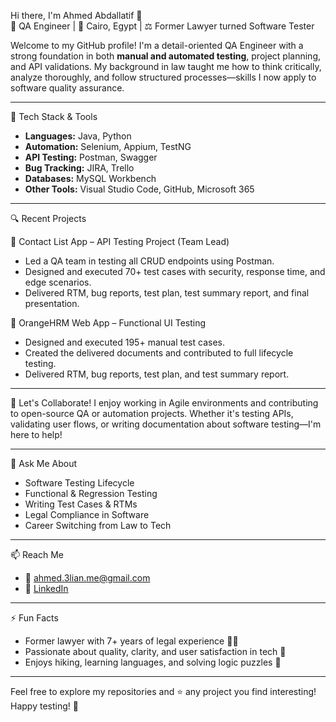 Hi there, I'm Ahmed Abdallatif 👋  
🎯 QA Engineer | 📍 Cairo, Egypt | ⚖️ Former Lawyer turned Software Tester

Welcome to my GitHub profile! I'm a detail-oriented QA Engineer with a strong foundation in both **manual and automated testing**, project planning, and API validations. My background in law taught me how to think critically, analyze thoroughly, and follow structured processes—skills I now apply to software quality assurance.

---

🔧 Tech Stack & Tools
- **Languages:** Java, Python  
- **Automation:** Selenium, Appium, TestNG  
- **API Testing:** Postman, Swagger  
- **Bug Tracking:** JIRA, Trello  
- **Databases:** MySQL Workbench 
- **Other Tools:** Visual Studio Code, GitHub, Microsoft 365

---

🔍 Recent Projects

📱 Contact List App – API Testing Project (Team Lead)
- Led a QA team in testing all CRUD endpoints using Postman.
- Designed and executed 70+ test cases with security, response time, and edge scenarios.
- Delivered RTM, bug reports, test plan, test summary report, and final presentation.

💼 OrangeHRM Web App – Functional UI Testing
- Designed and executed 195+ manual test cases.
- Created the delivered documents and contributed to full lifecycle testing.
- Delivered RTM, bug reports, test plan, and test summary report.

---

🤝 Let's Collaborate!
I enjoy working in Agile environments and contributing to open-source QA or automation projects. Whether it's testing APIs, validating user flows, or writing documentation about software testing—I'm here to help!

---

💬 Ask Me About
- Software Testing Lifecycle  
- Functional & Regression Testing  
- Writing Test Cases & RTMs  
- Legal Compliance in Software  
- Career Switching from Law to Tech

---

📫 Reach Me
- 📧 ahmed.3lian.me@gmail.com  
- 🔗 [LinkedIn](https://www.linkedin.com/in/ahmed-abdallatif-3714a9257/)  

---

⚡ Fun Facts
- Former lawyer with 7+ years of legal experience 🧑‍⚖️  
- Passionate about quality, clarity, and user satisfaction in tech 🧪  
- Enjoys hiking, learning languages, and solving logic puzzles 🧩  

---

Feel free to explore my repositories and ⭐ any project you find interesting! Happy testing! 🚀

